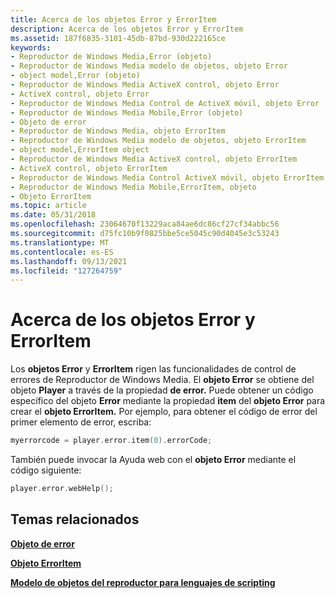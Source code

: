 ```yaml
---
title: Acerca de los objetos Error y ErrorItem
description: Acerca de los objetos Error y ErrorItem
ms.assetid: 187f6835-3101-45db-87bd-930d222165ce
keywords:
- Reproductor de Windows Media,Error (objeto)
- Reproductor de Windows Media modelo de objetos, objeto Error
- object model,Error (objeto)
- Reproductor de Windows Media ActiveX control, objeto Error
- ActiveX control, objeto Error
- Reproductor de Windows Media Control de ActiveX móvil, objeto Error
- Reproductor de Windows Media Mobile,Error (objeto)
- Objeto de error
- Reproductor de Windows Media, objeto ErrorItem
- Reproductor de Windows Media modelo de objetos, objeto ErrorItem
- object model,ErrorItem object
- Reproductor de Windows Media ActiveX control, objeto ErrorItem
- ActiveX control, objeto ErrorItem
- Reproductor de Windows Media Control ActiveX móvil, objeto ErrorItem
- Reproductor de Windows Media Mobile,ErrorItem, objeto
- Objeto ErrorItem
ms.topic: article
ms.date: 05/31/2018
ms.openlocfilehash: 23064670f13229aca84ae6dc86cf27cf34abbc56
ms.sourcegitcommit: d75fc10b9f0825bbe5ce5045c90d4045e3c53243
ms.translationtype: MT
ms.contentlocale: es-ES
ms.lasthandoff: 09/13/2021
ms.locfileid: "127264759"
---
```

# <a name="about-the-error-and-erroritem-objects"></a>Acerca de los objetos Error y ErrorItem

Los **objetos Error** y **ErrorItem** rigen las funcionalidades de control de errores de Reproductor de Windows Media. El **objeto Error** se obtiene del objeto **Player** a través de la propiedad **de error.** Puede obtener un código específico del objeto **Error** mediante la propiedad **item** del **objeto Error** para crear el **objeto ErrorItem.** Por ejemplo, para obtener el código de error del primer elemento de error, escriba:


```C++
myerrorcode = player.error.item(0).errorCode;

```



También puede invocar la Ayuda web con el **objeto Error** mediante el código siguiente:


```C++
player.error.webHelp();

```



## <a name="related-topics"></a>Temas relacionados

<dl> <dt>

[**Objeto de error**](error-object.md)
</dt> <dt>

[**Objeto ErrorItem**](erroritem-object.md)
</dt> <dt>

[**Modelo de objetos del reproductor para lenguajes de scripting**](player-object-model-for-scripting-languages.md)
</dt> </dl>

 

 




